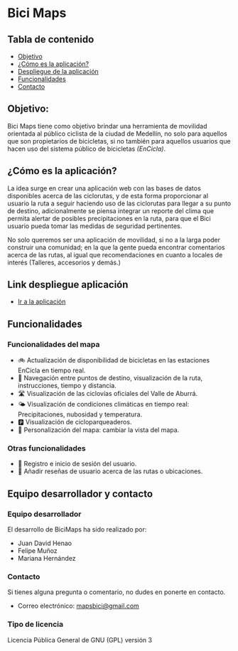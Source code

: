 # Bici Maps

## Tabla de contenido
- [Objetivo](https://github.com/andresaris1/ppi_01/edit/main/README.md#objetivo)
- [¿Cómo es la aplicación?](https://github.com/andresaris1/ppi_01/edit/main/README.md#cómo-es-la-aplicación)
- [Despliegue de la aplicación](https://github.com/andresaris1/ppi_01/edit/main/README.md#link-despliegue-aplicación)
- [Funcionalidades](#funcionalidades)
- [Contacto](#equipo-desarrollador-y-contacto)


## Objetivo:
Bici Maps tiene como objetivo brindar una herramienta de movilidad orientada al público ciclista de la ciudad de Medellín, no solo para aquellos que son propietarios de bicicletas, si no también para aquellos usuarios que hacen uso del sistema público de bicicletas *(EnCicla)*.

## ¿Cómo es la aplicación?
La idea surge en crear una aplicación web con las bases de datos disponibles acerca de las ciclorutas, y de esta forma proporcionar al usuario la ruta a seguir haciendo uso de las ciclorutas para llegar a su punto de destino, adicionalmente se piensa integrar un reporte del clima que permita alertar de posibles precipitaciones en la ruta, para que el Bici usuario pueda tomar las medidas de seguridad pertinentes.

No solo queremos ser una aplicación de movilidad, si no a la larga poder construir una comunidad; en la que la gente pueda encontrar comentarios acerca de las rutas, al igual que recomendaciones en cuanto a locales de interés (Talleres, accesorios y demás.)

## Link despliegue aplicación
+ [Ir a la aplicación](https://bicimaps.netlify.app/home)

## Funcionalidades

### Funcionalidades del mapa
- 🚲 Actualización de disponibilidad de bicicletas en las estaciones EnCicla en tiempo real.
- 🚦 Navegación entre puntos de destino, visualización de la ruta, instrucciones, tiempo y distancia.
- 🛣️ Visualización de las ciclovías oficiales del Valle de Aburrá.
- 🌤️ Visualización de condiciones climáticas en tiempo real: Precipitaciones, nubosidad y temperatura.
- 🅿️ Visualización de cicloparqueaderos.
- 🎨 Personalización del mapa: cambiar la vista del mapa.

### Otras funcionalidades
- 👤 Registro e inicio de sesión del usuario.
- 💬 Añadir reseñas de usuario acerca de las rutas o ubicaciones.

## Equipo desarrollador y contacto
### Equipo desarrollador
El desarrollo de BiciMaps ha sido realizado por:
- Juan David Henao
- Felipe Muñoz
- Mariana Hernández

### Contacto
Si tienes alguna pregunta o comentario, no dudes en ponerte en contacto.
- Correo electrónico: mapsbici@gmail.com



### Tipo de licencia
Licencia Pública General de GNU (GPL) versión 3





